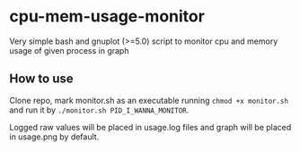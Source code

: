 # cpu-mem-usage-monitor
Very simple bash and gnuplot (>=5.0) script to monitor cpu and memory usage of given process in graph

## How to use
Clone repo, mark monitor.sh as an executable running `chmod +x monitor.sh` and run it by `./monitor.sh PID_I_WANNA_MONITOR`. 

Logged raw values will be placed in usage.log files and graph will be placed in usage.png by default.
